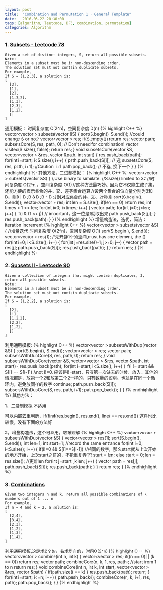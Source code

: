 ```yaml
---
layout: post
title:  "Combination and Permutation 1 - General Template"
date:   2016-03-22 20:30:00
tags: [algorithm, leetcode, DFS, combination, permutation]
categories: Algorithm
---
```


### 1. [Subsets - Leetcode 78](https://leetcode.com/problems/Subsets/)
```
Given a set of distinct integers, S, return all possible subsets.
Note:
Elements in a subset must be in non-descending order.
The solution set must not contain duplicate subsets.
For example,
If S = [1,2,3], a solution is:
[
  [3],
  [1],
  [2],
  [1,2,3],
  [1,3],
  [2,3],
  [1,2],
  []
]
```

通用模板： 时间复杂度 O(2^n)，空间复杂度 O(n)
{% highlight C++ %}
vector<vector<int> > subsets(vector<int> &S) {
    sort(S.begin(), S.end());   //could change S or not?
    vector<vector<int> > res;
    if(S.empty())   return res;
    vector<int> path;
    subsetsCore(S, res, path, 0);  // Don't need for combination! vector<bool> visited(S.size(), false);
    return res;
}
void subsetsCore(vector<int> &S, vector<vector<int> > &res, vector<int> &path, int start) {
    res.push_back(path);   
    for(int i=start; i<S.size(); i++) {
        path.push_back(S[i]);  // 选
        subsetsCore(S, res, path, i+1);     //Caution: i+1
        path.pop_back();  // 不选, 换下一个
    }
}
{% endhighlight %}
其他方法，二进制模拟：
{% highlight C++ %}
vector<vector<int> > subsets(vector<int> &S) {
    //Use binary to simulate.
    //S.size() limited to 32
    //时间复杂度 O(2^n)，空间复杂度 O(1)
    //这种方法最巧妙。因为它不仅能生成子集，还能方便的表示集合的并、交、差等集合运算
    //设两个集合的位向量分别为B和B，则B | B ;B & B ;B ^ B 分别对应集合的并、交、对称差
    sort(S.begin(), S.end());
    vector<vector<int> > res;
    int len = S.size();
    if(len == 0)    return res;
    int times = 1 << len;
    for(int i=0; i<times; i++) {
        vector<int> path;
        for(int j=0; j<len; j++) {
            if(i & (1 << j))    // important，这一位是1就取出来
                path.push_back(S[j]);
        }
        res.push_back(path);
    }
}
{% endhighlight %}
增量构造法，迭代，简洁：iteration increment
{% highlight C++ %}
vector<vector<int> > subsets(vector<int> &S) {
    //增量迭代  时间复杂度 O(2^n)，空间复杂度 O(1)
    sort(S.begin(), S.end());
    vector<vector<int> > res(1);    //先开辟1个的空间,must has one element, the []
    for(int i=0; i<S.size(); i++) {
        for(int j=res.size()-1; j>=0; j--) {
            vector<int> path = res[j];
            path.push_back(S[i]);
            res.push_back(path);
        }
    }
    return res;
}
{% endhighlight %}

### 2. [Subsets II - Leetcode 90](https://leetcode.com/problems/Subsets-ii/)
```
Given a collection of integers that might contain duplicates, S, return all possible subsets.
Note:
Elements in a subset must be in non-descending order.
The solution set must not contain duplicate subsets.
For example,
If S = [1,2,2], a solution is:
[
  [2],
  [1],
  [1,2,2],
  [2,2],
  [1,2],
  []
]
```

利用通用模板:
{% highlight C++ %}
vector<vector<int> > subsetsWithDup(vector<int> &S) {
    sort(S.begin(), S.end());
    vector<vector<int> > res;
    vector<int> path;
    subsetsWithDupCore(S, res, path, 0);
    return res;
}
void subsetsWithDupCore(vector<int> &S, vector<vector<int> > &res, vector<int> &path, int start) {
    res.push_back(path);
    for(int i=start; i<S.size(); i++) {
        if(i != start && S[i] == S[i-1]) //not i!=0, 应该是i!=start，只有第一次进去的时候，放入，其他的情况都是，放第一个2和放第二个2一样的，只有数量的区别。也就是在同一个循环内，避免放同样的数字
            continue;
        path.push_back(S[i]);
        subsetsWithDupCore(S, res, path, i+1);
        path.pop_back();
    }
}
{% endhighlight %}
其他方法：

1，二进制模拟  不适用

可以内部去重判断，if(find(res.begin(), res.end(), line) == res.end())
这样也比较慢，没有下面的方法好

2，增量构造法，这个可以用，较难理解
{% highlight C++ %}
vector<vector<int> > subsetsWithDup(vector<int> &S) {
    vector<vector<int> > res(1);
    sort(S.begin(), S.end());
    int len=1;
    int start=1;    //record the same entrance
    for(int i=0; i<S.size(); i++) {
        if(i!=0 && S[i]==S[i-1])    //相同的数字，那么start就从上次开始的地方开始，上次start之前的，不能重复弄了!
            start = len;
        else
            start = 0;
        len = res.size();    //更新len
        for(int j=start; j<len; j++) {
            vector<int> path = res[j];
            path.push_back(S[i]);
            res.push_back(path);
        }
    }
    return res;
}
{% endhighlight %}

### 3. [Combinations](https://leetcode.com/problems/Combinations/)
```
Given two integers n and k, return all possible combinations of k numbers out of 1 ... n.
For example,
If n = 4 and k = 2, a solution is:
[
  [2,4],
  [3,4],
  [2,3],
  [1,2],
  [1,3],
  [1,4],
]
```
利用通用模板,这是求2个的，若求所有的，时间O(2^n)
{% highlight C++ %}
vector<vector<int> > combine(int n, int k) {
        vector<vector<int> > res;
        if((n == 0) || (k == 0))
            return res;
        vector<int> path;
        combineCore(n, k, 1, res, path);    //start from 1 to n
        return res;
}
void combineCore(int n, int k, int start, vector<vector<int> > &res, vector<int> &path) {
        if(path.size() == k) {
            res.push_back(path);
            return;
        }
        for(int i=start; i<=n; i++) {
            path.push_back(i);
            combineCore(n, k, i+1, res, path);
            path.pop_back();
       }
}
{% endhighlight %}
